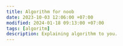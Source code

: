 ```yaml
---
title: Algorithm for noob
date: 2023-10-03 12:06:00 +07:00
modified: 2024-01-18 09:13:00 +07:00
tags: [algoritm]
description: Explaining algorithm to you.
---
```

